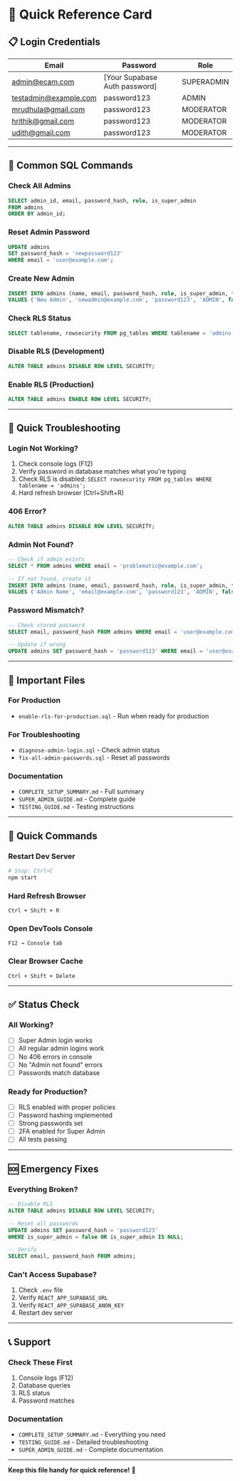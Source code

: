 # 🚀 Quick Reference Card

## 📋 Login Credentials

| Email | Password | Role |
|-------|----------|------|
| admin@ecam.com | [Your Supabase Auth password] | SUPERADMIN |
| testadmin@example.com | password123 | ADMIN |
| mrudhula@gmail.com | password123 | MODERATOR |
| hrithik@gmail.com | password123 | MODERATOR |
| udith@gmail.com | password123 | MODERATOR |

---

## 🔧 Common SQL Commands

### Check All Admins
```sql
SELECT admin_id, email, password_hash, role, is_super_admin 
FROM admins 
ORDER BY admin_id;
```

### Reset Admin Password
```sql
UPDATE admins 
SET password_hash = 'newpassword123'
WHERE email = 'user@example.com';
```

### Create New Admin
```sql
INSERT INTO admins (name, email, password_hash, role, is_super_admin, two_factor)
VALUES ('New Admin', 'newadmin@example.com', 'password123', 'ADMIN', false, false);
```

### Check RLS Status
```sql
SELECT tablename, rowsecurity FROM pg_tables WHERE tablename = 'admins';
```

### Disable RLS (Development)
```sql
ALTER TABLE admins DISABLE ROW LEVEL SECURITY;
```

### Enable RLS (Production)
```sql
ALTER TABLE admins ENABLE ROW LEVEL SECURITY;
```

---

## 🐛 Quick Troubleshooting

### Login Not Working?
1. Check console logs (F12)
2. Verify password in database matches what you're typing
3. Check RLS is disabled: `SELECT rowsecurity FROM pg_tables WHERE tablename = 'admins';`
4. Hard refresh browser (Ctrl+Shift+R)

### 406 Error?
```sql
ALTER TABLE admins DISABLE ROW LEVEL SECURITY;
```

### Admin Not Found?
```sql
-- Check if admin exists
SELECT * FROM admins WHERE email = 'problematic@example.com';

-- If not found, create it
INSERT INTO admins (name, email, password_hash, role, is_super_admin, two_factor)
VALUES ('Admin Name', 'email@example.com', 'password123', 'ADMIN', false, false);
```

### Password Mismatch?
```sql
-- Check stored password
SELECT email, password_hash FROM admins WHERE email = 'user@example.com';

-- Update if wrong
UPDATE admins SET password_hash = 'password123' WHERE email = 'user@example.com';
```

---

## 📁 Important Files

### For Production
- `enable-rls-for-production.sql` - Run when ready for production

### For Troubleshooting
- `diagnose-admin-login.sql` - Check admin status
- `fix-all-admin-passwords.sql` - Reset all passwords

### Documentation
- `COMPLETE_SETUP_SUMMARY.md` - Full summary
- `SUPER_ADMIN_GUIDE.md` - Complete guide
- `TESTING_GUIDE.md` - Testing instructions

---

## 🎯 Quick Commands

### Restart Dev Server
```bash
# Stop: Ctrl+C
npm start
```

### Hard Refresh Browser
```
Ctrl + Shift + R
```

### Open DevTools Console
```
F12 → Console tab
```

### Clear Browser Cache
```
Ctrl + Shift + Delete
```

---

## ✅ Status Check

### All Working?
- [ ] Super Admin login works
- [ ] All regular admin logins work
- [ ] No 406 errors in console
- [ ] No "Admin not found" errors
- [ ] Passwords match database

### Ready for Production?
- [ ] RLS enabled with proper policies
- [ ] Password hashing implemented
- [ ] Strong passwords set
- [ ] 2FA enabled for Super Admin
- [ ] All tests passing

---

## 🆘 Emergency Fixes

### Everything Broken?
```sql
-- Disable RLS
ALTER TABLE admins DISABLE ROW LEVEL SECURITY;

-- Reset all passwords
UPDATE admins SET password_hash = 'password123' 
WHERE is_super_admin = false OR is_super_admin IS NULL;

-- Verify
SELECT email, password_hash FROM admins;
```

### Can't Access Supabase?
1. Check `.env` file
2. Verify `REACT_APP_SUPABASE_URL`
3. Verify `REACT_APP_SUPABASE_ANON_KEY`
4. Restart dev server

---

## 📞 Support

### Check These First
1. Console logs (F12)
2. Database queries
3. RLS status
4. Password matches

### Documentation
- `COMPLETE_SETUP_SUMMARY.md` - Everything you need
- `TESTING_GUIDE.md` - Detailed troubleshooting
- `SUPER_ADMIN_GUIDE.md` - Complete documentation

---

**Keep this file handy for quick reference!** 📌
